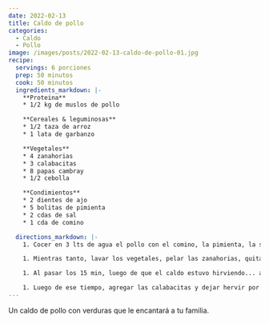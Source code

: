 ```yaml
---
date: 2022-02-13
title: Caldo de pollo
categories:
  - Caldo
  - Pollo
image: /images/posts/2022-02-13-caldo-de-pollo-01.jpg
recipe:
  servings: 6 porciones
  prep: 50 minutos
  cook: 50 minutos
  ingredients_markdown: |-
    **Proteina**
    * 1/2 kg de muslos de pollo

    **Cereales & leguminosas**
    * 1/2 taza de arroz
    * 1 lata de garbanzo

    **Vegetales**
    * 4 zanahorias
    * 3 calabacitas
    * 8 papas cambray
    * 1/2 cebolla

    **Condimientos**
    * 2 dientes de ajo
    * 5 bolitas de pimienta
    * 2 cdas de sal
    * 1 cda de comino

  directions_markdown: |-
    1. Cocer en 3 lts de agua el pollo con el comino, la pimienta, la sal, los dientes de ajo y la cebolla (sin orillas y partida en 4 partes); Dejar hervir y esperar otros 15 minutos.

    1. Mientras tanto, lavar los vegetales, pelar las zanahorias, quitar orillas de zanahorias y calabacitas y picar todo en trozos grandes.

    1. Al pasar los 15 min, luego de que el caldo estuvo hirviendo... abrir la lata de garbanzos, escurrirlos y añadirlos al caldo junto con el arroz, las zanahorias y las papas; Dejar hervir por 15 minutos.

    1. Luego de ese tiempo, agregar las calabacitas y dejar hervir por 15 minutos.
---
```

Un caldo de pollo con verduras que le encantará a tu familia.
